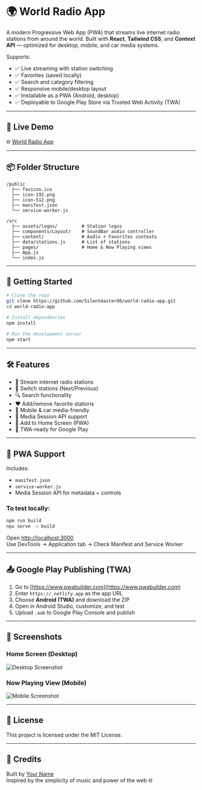 # 🌍 World Radio App

A modern Progressive Web App (PWA) that streams live internet radio stations from around the world. Built with **React**, **Tailwind CSS**, and **Context API** — optimized for desktop, mobile, and car media systems. 

Supports:
- ✅ Live streaming with station switching
- ✅ Favorites (saved locally)
- ✅ Search and category filtering
- ✅ Responsive mobile/desktop layout
- ✅ Installable as a PWA (Android, desktop)
- ✅ Deployable to Google Play Store via Trusted Web Activity (TWA)

---

## 🔗 Live Demo

🌐 [World Radio App](https://.netlify.app)

---

## 📦 Folder Structure

```
/public
  ├── favicon.ico
  ├── icon-192.png
  ├── icon-512.png
  ├── manifest.json
  └── service-worker.js

/src
  ├── assets/logos/         # Station logos
  ├── components/Layout/    # SoundBar audio controller
  ├── context/              # Audio + Favorites contexts
  ├── data/stations.js      # List of stations
  ├── pages/                # Home & Now Playing views
  ├── App.js
  └── index.js
```

---

## 🚀 Getting Started

```bash
# Clone the repo
git clone https://github.com/Silentmaster86/world-radio-app.git
cd world-radio-app

# Install dependencies
npm install

# Run the development server
npm start
```

---

## 🛠 Features

- 🎵 Stream internet radio stations
- 🔁 Switch stations (Next/Previous)
- 🔍 Search functionality
- ❤️ Add/remove favorite stations
- 📱 Mobile & car media-friendly
- 🧭 Media Session API support
- 📲 Add to Home Screen (PWA)
- 🧱 TWA-ready for Google Play

---

## 📱 PWA Support

Includes:
- `manifest.json`
- `service-worker.js`
- Media Session API for metadata + controls

### To test locally:
```bash
npm run build
npx serve -s build
```

Open [http://localhost:3000](http://localhost:3000)  
Use DevTools → Application tab → Check Manifest and Service Worker

---

## 📤 Google Play Publishing (TWA)

1. Go to [https://www.pwabuilder.com](https://www.pwabuilder.com)
2. Enter `https://.netlify.app` as the app URL
3. Choose **Android (TWA)** and download the ZIP
4. Open in Android Studio, customize, and test
5. Upload `.aab` to Google Play Console and publish

---

## 📸 Screenshots

### Home Screen (Desktop)
![Desktop Screenshot](./screenshots/desktop-home.png)

### Now Playing View (Mobile)
![Mobile Screenshot](./screenshots/mobile-now-playing.png)

---

## 📃 License

This project is licensed under the MIT License.

---

## 🙌 Credits

Built by [Your Name](https://github.com/Silentmaster86)  
Inspired by the simplicity of music and power of the web 🌐

